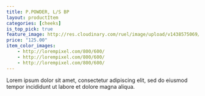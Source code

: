 ```yaml
---
title: P.POWDER, L/S BP
layout: productItem
categories: [cheeks]
is_top_pick: true
feature_image: http://res.cloudinary.com/ruel/image/upload/v1438575069/fashion21/picture-11.jpg
price: "125.00"
item_color_images:
    - http://lorempixel.com/800/600/
    - http://lorempixel.com/800/600/
    - http://lorempixel.com/800/600/
---
```


Lorem ipsum dolor sit amet, consectetur adipiscing elit, sed do eiusmod tempor incididunt ut labore et dolore magna aliqua.
